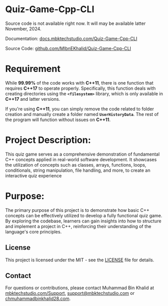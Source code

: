 # Quiz-Game-Cpp-CLI
Source code is not available right now. It will may be available latter November, 2024.

Documentation: [docs.mbktechstudio.com/Quiz-Game-Cpp-CLI](https://docs.mbktechstudio.com/Quiz-Game-Cpp-CLI)

Source Code: [github.com/MIbnEKhalid/Quiz-Game-Cpp-CLI](https://github.com/MIbnEKhalid/Quiz-Game-Cpp-CLI)

# Requirement

While **99.99%** of the code works with **C++11**, there is one function that requires **C++17** to operate properly. Specifically, this function deals with creating directories using the **`<filesystem>`** library, which is only available in **C++17** and latter versions.

If you're using **C++11**, you can simply remove the code related to folder creation and manually create a folder named **`UserHistoryData`**. The rest of the program will function without issues on **C++11**.

# Project Description:

This quiz game serves as a comprehensive demonstration of fundamental C++ concepts applied in real-world software development. It showcases the utilization of concepts such as classes, arrays, functions, loops, conditionals, string manipulation, file handling, and more, to create an interactive quiz experience

# Purpose:

The primary purpose of this project is to demonstrate how basic C++ concepts can be effectively utilized to develop a fully functional quiz game. By exploring the codebase, learners can gain insights into how to structure and implement a project in C++, reinforcing their understanding of the language's core principles.

## License

This project is licensed under the MIT - see the [LICENSE](LICENSE) file for details.
 
## Contact

For questions or contributions, please contact Muhammad Bin Khalid at [mbktechstudio.com/Support](https://mbktechstudio.com/Support/?Project=QGCCLI), [support@mbktechstudio.com](mailto:support@mbktechstudio.com) or [chmuhammadbinkhalid28.com](mailto:chmuhammadbinkhalid28.com).
